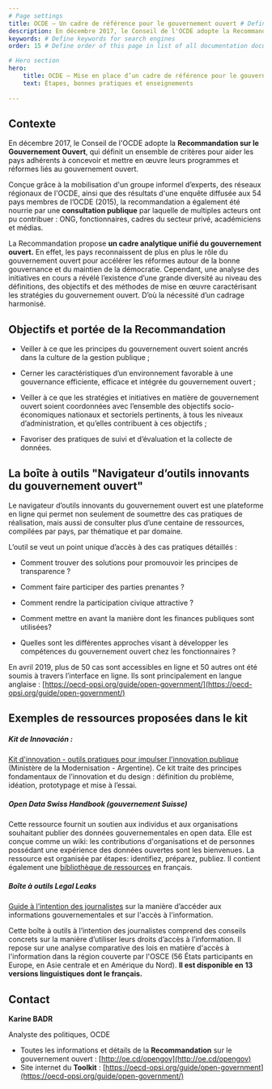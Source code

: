 ```yaml
---
# Page settings
title: OCDE – Un cadre de référence pour le gouvernement ouvert # Define a title of your page
description: En décembre 2017, le Conseil de l'OCDE adopte la Recommandation sur le Gouvernement Ouvert, qui définit un ensemble de critères pour aider les pays adhérents à concevoir et mettre en œuvre leurs programmes et réformes liés au gouvernement ouvert. # Define a description of your page
keywords: # Define keywords for search engines
order: 15 # Define order of this page in list of all documentation documents

# Hero section
hero:
    title: OCDE – Mise en place d’un cadre de référence pour le gouvernement ouvert
    text: Étapes, bonnes pratiques et enseignements
    
---
```


## Contexte

En décembre 2017, le Conseil de l'OCDE adopte la **Recommandation sur le Gouvernement Ouvert**, qui définit un ensemble de critères pour aider les pays adhérents à concevoir et mettre en œuvre leurs programmes et réformes liés au gouvernement ouvert.

Conçue grâce à la mobilisation d'un groupe informel d’experts, des réseaux régionaux de l'OCDE, ainsi que des résultats d'une enquête diffusée aux 54 pays membres de l’OCDE (2015), la recommandation a également été nourrie par une **consultation publique** par laquelle de multiples acteurs ont pu contribuer : ONG, fonctionnaires, cadres du secteur privé, académiciens et médias.

La Recommandation propose **un cadre analytique unifié du gouvernement ouvert.** En effet, les pays reconnaissent de plus en plus le rôle du gouvernement ouvert pour accélérer les réformes autour de la bonne gouvernance et du maintien de la démocratie. Cependant, une analyse des initiatives en cours a révélé l’existence d’une grande diversité au niveau des définitions, des objectifs et des méthodes de mise en œuvre caractérisant les stratégies du gouvernement ouvert. D’où la nécessité d’un cadrage harmonisé.

## Objectifs et portée de la Recommandation  

-   Veiller à ce que les principes du gouvernement ouvert soient ancrés dans la culture de la gestion publique ;
    
-   Cerner les caractéristiques d’un environnement favorable à une gouvernance efficiente, efficace et intégrée du gouvernement ouvert ;
    
-   Veiller à ce que les stratégies et initiatives en matière de gouvernement ouvert soient coordonnées avec l’ensemble des objectifs socio-économiques nationaux et sectoriels pertinents, à tous les niveaux d’administration, et qu’elles contribuent à ces objectifs ;
    
-   Favoriser des pratiques de suivi et d’évaluation et la collecte de données.

## La boîte à outils "Navigateur d’outils innovants du gouvernement ouvert"

Le navigateur d’outils innovants du gouvernement ouvert est une plateforme en ligne qui permet non seulement de soumettre des cas pratiques de réalisation, mais aussi de consulter plus d’une centaine de ressources, compilées par pays, par thématique et par domaine.

L’outil se veut un point unique d’accès à des cas pratiques détaillés :

-   Comment trouver des solutions pour promouvoir les principes de transparence ?
    
-   Comment faire participer des parties prenantes ?
    
-   Comment rendre la participation civique attractive ?
    
-   Comment mettre en avant la manière dont les finances publiques sont utilisées?
    
-   Quelles sont les différentes approches visant à développer les compétences du gouvernement ouvert chez les fonctionnaires ?
    
En avril 2019, plus de 50 cas sont accessibles en ligne et 50 autres ont été soumis à travers l’interface en ligne. Ils sont principalement en langue anglaise : [https://oecd-opsi.org/guide/open-government/](https://oecd-opsi.org/guide/open-government/)

## Exemples de ressources proposées dans le kit

##### Kit de Innovación : 
[Kit d'innovation - outils pratiques pour impulser l'innovation publique](https://oecd-opsi.org/wp-content/uploads/2018/10/0._kit_gobierno_abierto_-_transparencia_2018_-_digital.pdf) (Ministère de la Modernisation - Argentine). 
Ce kit traite des principes fondamentaux de l’innovation et du design : définition du problème, idéation, prototypage et mise à l’essai.

##### Open Data Swiss Handbook (gouvernement Suisse)

Cette ressource fournit un soutien aux individus et aux organisations souhaitant publier des données gouvernementales en open data. Elle est conçue comme un wiki: les contributions d'organisations et de personnes possédant une expérience des données ouvertes sont les bienvenues. La ressource est organisée par étapes: identifiez, préparez, publiez. Il contient également une [bibliothèque de ressources](https://handbook.opendata.swiss/fr/category/library/) en français.

##### Boîte à outils Legal Leaks 
[Guide à l’intention des journalistes](https://www.legalleaks.info/) sur la manière d’accéder aux informations gouvernementales et sur l'accès à l'information. 

Cette boîte à outils à l’intention des journalistes comprend des conseils concrets sur la manière d’utiliser leurs droits d’accès à l’information. Il repose sur une analyse comparative des lois en matière d'accès à l'information dans la région couverte par l'OSCE (56 États participants en Europe, en Asie centrale et en Amérique du Nord). **Il est disponible en 13 versions linguistiques dont le français.**


## Contact

**Karine BADR**

Analyste des politiques, OCDE

- Toutes les informations et détails de la **Recommandation** sur le gouvernement ouvert : [http://oe.cd/opengov](http://oe.cd/opengov)
- Site internet du **Toolkit** : [https://oecd-opsi.org/guide/open-government](https://oecd-opsi.org/guide/open-government/)

